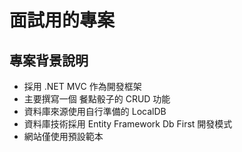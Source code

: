 # 面試用的專案

## 專案背景說明

 - 採用 .NET MVC 作為開發框架
 - 主要撰寫一個 餐點骰子的 CRUD 功能
 - 資料庫來源使⽤自行準備的 LocalDB
 - 資料庫技術採用 Entity Framework Db First 開發模式
 - 網站僅使用預設範本
